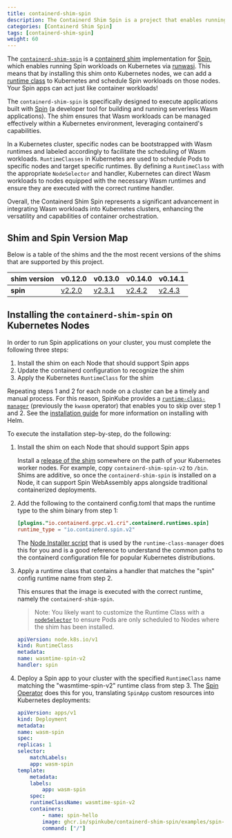 ```yaml
---
title: containerd-shim-spin
description: The Containerd Shim Spin is a project that enables running Spin applications on Kubernetes.
categories: [Containerd Shim Spin]
tags: [containerd-shim-spin]
weight: 60
---
```


The [`containerd-shim-spin`](https://github.com/spinkube/containerd-shim-spin) is a [containerd shim](https://github.com/containerd/containerd/blob/main/core/runtime/v2/README.md#runtime-shim) implementation for [Spin](https://developer.fermyon.com/spin), which enables running Spin workloads on Kubernetes via [runwasi](https://github.com/deislabs/runwasi). This means that by installing this shim onto Kubernetes nodes, we can add a [runtime class](https://kubernetes.io/docs/concepts/containers/runtime-class/) to Kubernetes and schedule Spin workloads on those nodes. Your Spin apps can act just like container workloads!

The `containerd-shim-spin` is specifically designed to execute applications built with [Spin](https://www.fermyon.com/spin) (a developer tool for building and running serverless Wasm applications). The shim ensures that Wasm workloads can be managed effectively within a Kubernetes environment, leveraging containerd's capabilities.

In a Kubernetes cluster, specific nodes can be bootstrapped with Wasm runtimes and labeled accordingly to facilitate the scheduling of Wasm workloads. `RuntimeClasses` in Kubernetes are used to schedule Pods to specific nodes and target specific runtimes. By defining a `RuntimeClass` with the appropriate `NodeSelector` and handler, Kubernetes can direct Wasm workloads to nodes equipped with the necessary Wasm runtimes and ensure they are executed with the correct runtime handler.

Overall, the Containerd Shim Spin represents a significant advancement in integrating Wasm workloads into Kubernetes clusters, enhancing the versatility and capabilities of container orchestration.

## Shim and Spin Version Map


Below is a table of the shims and the the most recent versions of the shims that are supported by this project.

| **shim version** | v0.12.0                                                                          | v0.13.0                                                                            | v0.14.0                                                                             | v0.14.1                                                                             |
| ---------------- | -------------------------------------------------------------------------------- | -------------------------------------------------------------------------------- | -------------------------------------------------------------------------------- | -------------------------------------------------------------------------------- | 
| **spin**         | [v2.2.0](https://github.com/fermyon/spin/releases/tag/v2.2.0)                    | [v2.3.1](https://github.com/fermyon/spin/releases/tag/v2.3.1)                    | [v2.4.2](https://github.com/fermyon/spin/releases/tag/v2.4.2)                    | [v2.4.3](https://github.com/fermyon/spin/releases/tag/v2.4.3)                    |


## Installing the `containerd-shim-spin` on Kubernetes Nodes

In order to run Spin applications on your cluster, you must complete the following three steps:

1. Install the shim on each Node that should support Spin apps
2. Update the containerd configuration to recognize the shim
3. Apply the Kubernetes `RuntimeClass` for the shim

Repeating steps 1 and 2 for each node on a cluster can be a timely and manual process. For this reason, SpinKube provides a [`runtime-class-manager`](../runtime-class-manager/) (previously the `kwasm` operator) that enables you to skip over step 1 and 2. See the [installation guide](../spin-operator/installation/installing-with-helm.md) for more information on installing with Helm.

To execute the installation step-by-step, do the following:

1. Install the shim on each Node that should support Spin apps

    Install a [release of the shim](https://github.com/spinkube/containerd-shim-spin/releases) somewhere on the path of your Kubernetes worker nodes. For example, copy `containerd-shim-spin-v2` to `/bin`. Shims are additive, so once the `containerd-shim-spin` is installed on a Node, it can support Spin WebAssembly apps alongside traditional containerized deployments. 

1. Add the following to the containerd config.toml that maps the runtime type to the shim binary from step 1:

    ```toml
    [plugins."io.containerd.grpc.v1.cri".containerd.runtimes.spin]
    runtime_type = "io.containerd.spin.v2"
    ```

    The [Node Installer script](https://github.com/spinkube/containerd-shim-spin/blob/main/node-installer/script/installer.sh) that is used by the `runtime-class-manager` does this for you and is a good reference to understand the common paths to the containerd configuration file for popular Kubernetes distributions.

1. Apply a runtime class that contains a handler that matches the "spin" config runtime name from step 2.

    This ensures that the image is executed with the correct runtime, namely the `containerd-shim-spin`.

    > Note: You likely want to customize the Runtime Class with a [`nodeSelector`](https://kubernetes.io/docs/concepts/scheduling-eviction/assign-pod-node/#nodeselector) to ensure Pods are only scheduled to Nodes where the shim has been installed.

    ```yaml
    apiVersion: node.k8s.io/v1
    kind: RuntimeClass
    metadata:
    name: wasmtime-spin-v2
    handler: spin

    ```

1. Deploy a Spin app to your cluster with the specified `RuntimeClass` name matching the "wasmtime-spin-v2" runtime class from step 3. The [Spin Operator](../spin-operator/_index.md) does this for you, translating `SpinApp` custom resources into Kubernetes deployments:

    ```yaml
    apiVersion: apps/v1
    kind: Deployment
    metadata:
    name: wasm-spin
    spec:
    replicas: 1
    selector:
        matchLabels:
        app: wasm-spin
    template:
        metadata:
        labels:
            app: wasm-spin
        spec:
        runtimeClassName: wasmtime-spin-v2
        containers:
            - name: spin-hello
            image: ghcr.io/spinkube/containerd-shim-spin/examples/spin-rust-hello:v0.13.0
            command: ["/"]
    ```
